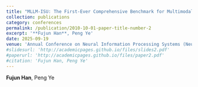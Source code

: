```yaml
---
title: "MLLM-ISU: The First-Ever Comprehensive Benchmark for Multimodal Large Language Models based Intrusion Scene Understanding"
collection: publications
category: conferences
permalink: /publication/2010-10-01-paper-title-number-2
excerpt: '**Fujun Han**, Peng Ye'
date: 2025-09-19
venue: 'Annual Conference on Neural Information Processing Systems (NeurIPS)'
#slidesurl: 'http://academicpages.github.io/files/slides2.pdf'
#paperurl: 'http://academicpages.github.io/files/paper2.pdf'
#citation: 'Fujun Han, Peng Ye'
---
```

**Fujun Han**, Peng Ye

